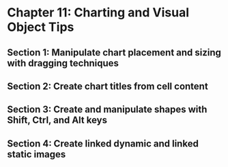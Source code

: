 # Chapter 11: Charting and Visual Object Tips

## Section 1: Manipulate chart placement and sizing with dragging techniques

## Section 2: Create chart titles from cell content

## Section 3: Create and manipulate shapes with Shift, Ctrl, and Alt keys

## Section 4: Create linked dynamic and linked static images
